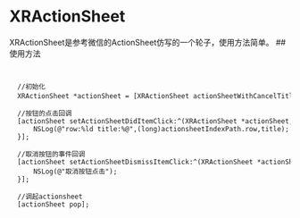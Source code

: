 # XRActionSheet
XRActionSheet是参考微信的ActionSheet仿写的一个轮子，使用方法简单。
##使用方法
<code> 
<pre>
  //初始化
  XRActionSheet *actionSheet = [XRActionSheet actionSheetWithCancelTitle:@"取消" alertTitle:@"这是提示文字" SubTitles:@"点赞",@"举报", nil];
    
  //按钮的点击回调
  [actionSheet setActionSheetDidItemClick:^(XRActionSheet *actionSheet, NSIndexPath *actionsheetIndexPath, NSString *title) {
      NSLog(@"row:%ld title:%@",(long)actionsheetIndexPath.row,title);
  }];
  
  //取消按钮的事件回调
  [actionSheet setActionSheetDismissItemClick:^(XRActionSheet *actionSheet, NSIndexPath *actionsheetIndexPath, NSString *title) {
      NSLog(@"取消按钮点击");
  }];
    
  //调起actionsheet
  [actionSheet pop];

</pre>
</code>
